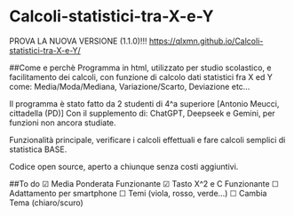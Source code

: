 # Calcoli-statistici-tra-X-e-Y
PROVA LA NUOVA VERSIONE (1.1.0)!!! https://qlxmn.github.io/Calcoli-statistici-tra-X-e-Y/

##Come e perchè
Programma in html, utilizzato per studio scolastico, e facilitamento dei calcoli, con funzione di calcolo dati statistici fra X ed Y come: Media/Moda/Mediana, Variazione/Scarto,  Deviazione etc...

Il programma è stato fatto da 2 studenti di 4^a superiore [Antonio Meucci, cittadella (PD)]
Con il supplemento di: ChatGPT, Deepseek e Gemini, per funzioni non ancora studiate.

Funzionalità principale, verificare i calcoli effettuali e fare calcoli semplici di statistica BASE.

Codice open source, aperto a chiunque senza costi aggiuntivi.

##To do
☑ Media Ponderata Funzionante
☑ Tasto X^2 e C Funzionante
☐ Adattamento per smartphone
☐ Temi (viola, rosso, verde...)
☐ Cambia Tema (chiaro/scuro)
